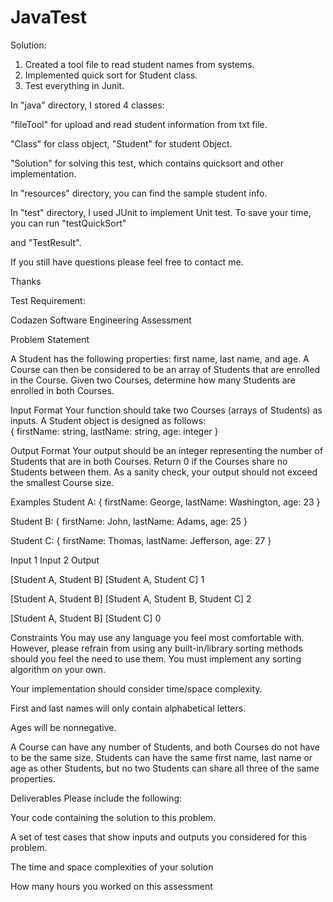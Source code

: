 # JavaTest

Solution: 
1. Created a tool file to read student names from systems.
2. Implemented quick sort for Student class.
3. Test everything in Junit.

In "java" directory, I stored 4 classes:

"fileTool" for upload and read student information from txt file.

"Class" for class object, "Student" for student Object.

"Solution" for solving this test, which contains quicksort and other implementation.


In "resources" directory, you can find the sample student info.

In "test" directory, I used JUnit to implement Unit test. To save your time, you can run "testQuickSort"

and "TestResult". 

If you still have questions please feel free to contact me.

Thanks



Test Requirement: 
 
Codazen Software Engineering Assessment 

Problem Statement 
 
A Student has the following properties: first name, last name, and age. A Course can then be considered to be an array of Students that are enrolled in the Course. Given two Courses, determine how many Students are enrolled in both Courses. 
 
Input Format 
Your function should take two Courses (arrays of Students) as inputs. A Student object is designed as follows:  
{ 
    firstName: string,     lastName: string, 
    age: integer 
} 
 
Output Format 
Your output should be an integer representing the number of Students that are in both Courses. Return 0 if the Courses share no Students between them. As a sanity check, your output should not exceed the smallest Course size.  

Examples 
Student A: { firstName: George, lastName: Washington, age: 23 } 

Student B: { firstName: John, lastName: Adams, age: 25 } 

Student C: { firstName: Thomas, lastName: Jefferson, age: 27 } 

Input 1 	Input 2 	Output 

[Student A, Student B] 	[Student A, Student C] 	1 

[Student A, Student B] 	[Student A, Student B, Student C] 	2 

[Student A, Student B] 	[Student C] 	0 
 
Constraints 
You may use any language you feel most comfortable with. However, please refrain from using any built-in/library sorting methods should you feel the need to use them. You must implement any sorting algorithm on your own. 

Your implementation should consider time/space complexity. 

First and last names will only contain alphabetical letters. 

Ages will be nonnegative. 

A Course can have any number of Students, and both Courses do not have to be the same size. Students can have the same first name, last name or age as other Students, but no two Students can share all three of the same properties. 
 
Deliverables 
Please include the following: 

Your code containing the solution to this problem. 

A set of test cases that show inputs and outputs you considered for this problem. 

The time and space complexities of your solution 

How many hours you worked on this assessment 

